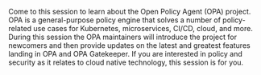 Come to this session to learn about the Open Policy Agent (OPA) project. OPA is a general-purpose policy engine that solves a number of policy-related use cases for Kubernetes, microservices, CI/CD, cloud, and more. During this session the OPA maintainers will introduce the project for newcomers and then provide updates on the latest and greatest features landing in OPA and OPA Gatekeeper. If you are interested in policy and security as it relates to cloud native technology, this session is for you.
